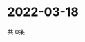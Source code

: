 # 2022-03-18
  共 0条

  <!-- BEGIN -->
  <!-- 最后更新时间Fri Mar 18 2022 11:04:43 GMT+0000 (Coordinated Universal Time) -->
  
  <!-- END -->
  
  